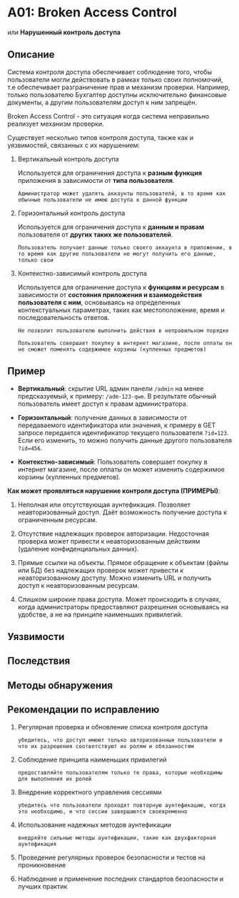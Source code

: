 # A01: Broken Access Control
или **Нарушенный контроль доступа**

## Описание
Система контроля доступа обеспечивает соблюдение того, чтобы пользователи могли действовать в рамках только своих полномочий, т.е обеспечивает разграничение прав и механизм проверки. Например, только пользователю Бухгалтер доступны исключительно финансовые документы, а другим пользователям доступ к ним запрещён.

Broken Access Control - это ситуация когда система неправильно реализует механизм проверки.

Существует несколько типов контроля доступа, также как и уязвимостей, связанных с их нарушением:
1. Вертикальный контроль доступа

   Используется для ограничения доступа к **разным функция** приложения в зависимости от **типа пользователя**.

   `Администратор может удалять аккаунты пользователй, в то время как обычные пользователи не имею доступа к данной функции`
    
2. Горизонтальный контроль доступа

   Используется для ограничения доступа к **данным и правам** пользователя от **других таких же пользователей**.

   `Пользователь получает данные только своего аккаунта в приложении, в то время как другие пользователи не могут получить его данные, только свои`
   
3. Контекстно-зависимый контроль доступа

   Используется для ограничение доступа к **функциям и ресурсам** в зависимости от **состояния приложения и взаимодействия пользователя с ним**, основываясь на определенных контекстуальных параметрах, таких как местоположение, время и последовательность ответов.

   `Не позволит пользователю выполнить действия в неправильном порядке`

   `Пользователь совершает покупку в интернет магазине, после оплаты он не сможет поменять содержимое корзины (купленных предметов)`
   



## Пример

- **Вертикальный**: скрытие URL админ панели `/admin` на менее предсказуемый, к примеру: `/adm-123-qwe`. В результате обычный пользователь имеет доступ к правам администратора.

- **Горизонтальный**: получение данных в зависимости от передаваемого идентификатора или значения, к примеру в GET запросе передается идентификатор текущего пользователя `?id=123`. Если его изменить, то можно получить данные другого пользователя `?id=456`.

- **Контекстно-зависимый**: Пользователь совершает покупку в интернет магазине, после оплаты он может изменить содержимое корзины (купленных предметов).

**Как может проявляться нарушение контроля доступа (ПРИМЕРЫ)**:
1. Неполная или отсутствующая аунтефикация. Позволяет неавторизованный доступ. Даёт возможность получение доступа к ограниченным ресурсам.

2. Отсутствие надлежащих проверок авторизации. Недосточная проверка может привести к неавторизованным действиям (удаление конфиденциальных данных).

3. Прямые ссылки на объекты. Прямое обращение к объектам (файлы или БД) без надлежащих проверок может привести к неавторизованному доступу. Можно изменить URL и получить доступ к неавторизованным ресурсам.

4. Слишком широкие права доступа. Может происходить в случаях, когда администраторы предоставляют разрешения основываясь на удобстве, а не на принципе наименьших привилегий. 


## Уязвимости


## Последствия


## Методы обнаружения


## Рекомендации по исправлению
1. Регулярная проверка и обновление списка контроля доступа
   
   `убедитесь, что доступ имеют только авторизованные пользователи и что их разрешения соответствуют их ролям и обязанностям`

2. Соблюдение принципа наименьших привилегий

   `предоставляйте пользователям только те права, которые необходимы для выполнения их ролей`

3. Внедрение корректного управления сессиями

   `убедитесь что пользователи проходят повторную аунтефикацию, когда это необходимо, и что сессии завершаются своевременно`
  
4. Использование надежных методов аунтефикации

   `внедряйте сильные методы аунтефикации, такие как двухфакторная аунтефикация`

5. Проведение регулярных проверок безопасности и тестов на проникновение

6. Наблюдение и применение последних стандартов безопасности и лучших практик
